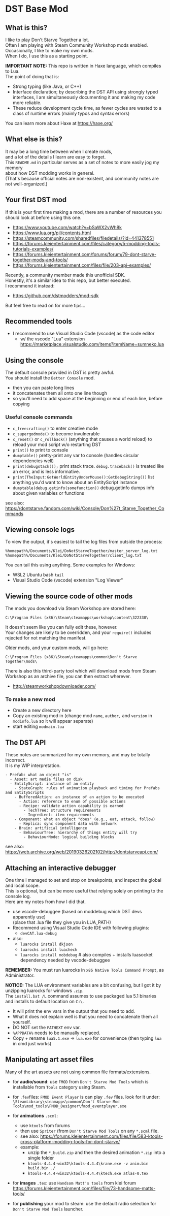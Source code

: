 # DST Base Mod

## What is this?

I like to play Don't Starve Together a lot.  
Often I am playing with Steam Community Workshop mods enabled.  
Occasionally, I like to make my own mods.  
When I do, I use this as a starting point.  

**IMPORTANT NOTE:** This repo is written in Haxe language, which compiles to Lua.  
The point of doing that is:
- Strong typing (like Java, or C++)
- Interface declaration; by describing the DST API using strongly typed interfaces, I am simultaneously documenting it and making my code more reliable.
- These reduce development cycle time, as fewer cycles are wasted to a class of runtime errors (mainly typos and syntax errors)

You can learn more about Haxe at https://haxe.org/  

## What else is this?

It may be a long time between when I create mods,  
and a lot of the details I learn are easy to forget.  
This `README.md` in particular serves as a set of notes to more easily jog my memory  
about how DST modding works in general.  
(That's because official notes are non-existent, and community notes are not well-organized.)

## Your first DST mod

If this is your first time making a mod, there are a number of resources you should look at before using this one.

- https://www.youtube.com/watch?v=bSaWX2vWh8k
- https://www.lua.org/pil/contents.html
- https://steamcommunity.com/sharedfiles/filedetails/?id=441378551
- https://forums.kleientertainment.com/files/category/5-modding-tools-tutorials-examples/
- https://forums.kleientertainment.com/forums/forum/79-dont-starve-together-mods-and-tools/
- https://forums.kleientertainment.com/files/file/203-api-examples/

Recently, a community member made this unofficial SDK.  
Honestly, it's a similar idea to this repo, but better executed.  
I recommend it instead:
- https://github.com/dstmodders/mod-sdk

But feel free to read on for more tips...

## Recommended tools
- I recommend to use Visual Studio Code (vscode) as the code editor
  - w/ the vscode "Lua" extension  
    https://marketplace.visualstudio.com/items?itemName=sumneko.lua

## Using the console

The default console provided in DST is pretty awful.  
You should install the `Better Console` mod.  

- then you can paste long lines
- it concatenates them all onto one line though
- so you'll need to add space at the beginning or end of each line, before copying

### Useful console commands
- `c_freecrafting()` to enter creative mode
- `c_supergodmode()` to become invulnerable
- `c_reset()` or `c_rollback()` (anything that causes a world reload) to reload your mod script w/o restarting DST
- `print()` to print to console
- `dumptable()` pretty-print any var to console (handles circular dependencies well)
- `print(debugstack());` print stack trace. `debug.traceback()` is treated like an error, and is less informative.
- `print(TheInput:GetWorldEntityUnderMouse():GetDebugString())` list anything you'd want to know about an EntityScript instance
- `dumptable(debug.getinfo(somefunction))` debug.getinfo dumps info about given variables or functions

see also: https://dontstarve.fandom.com/wiki/Console/Don%27t_Starve_Together_Commands

## Viewing console logs

To view the output, it's easiest to tail the log files from outside the process:
```
%homepath%/Documents/Klei/DoNotStarveTogether/master_server_log.txt
%homepath%/Documents/Klei/DoNotStarveTogether/client_log.txt
```

You can tail this using anything. Some examples for Windows:
 
- WSL2 Ubuntu bash `tail`
- Visual Studio Code (vscode) extension "Log Viewer"

## Viewing the source code of other mods 

The mods you download via Steam Workshop are stored here:

```
C:\Program Files (x86)\Steam\steamapps\workshop\content\322330\
```

It doesn't seem like you can fully edit these, however.  
Your changes are likely to be overridden, and your `require()` includes rejected for not matching the manifest.

Older mods, and your custom mods, will go here:

```
C:\Program Files (x86)\Steam\steamapps\common\Don't Starve Together\mods\
```

There is also this third-party tool which will download mods from Steam Workshop as an archive file, you can then extract wherever.

- http://steamworkshopdownloader.com/


### To make a new mod

- Create a new directory here
- Copy an existing mod in (change mod `name`, `author,` and `version` in `modinfo.lua` so it will appear separate)
- start editing `modmain.lua`

## The DST API

These notes are summarized for my own memory, and may be totally incorrect.   
It is my WIP interpretation.

```
- Prefab: what an object "is"
  - Asset: art media files on disk
  - EntityScript: instance of an entity
    - StateGraph: rules of animation playback and timing for Prefabs and EntityScripts
    - BufferedAction: an instance of an action to be executed
      - Action: reference to enum of possible actions
      - Recipe: validate action capability is earned
        - TechTree: structure requirements
        - Ingredient: item requirements
    - Component: what an object "does" (e.g., eat, attack, follow)
      - Replica: sync component data with network
    - Brain: artificial intelligence
      - BehaviourTree: hierarchy of things entity will try
        - BehaviourNode: logical building blocks
```

see also: https://web.archive.org/web/20190326202102/http://dontstarveapi.com/

## Attaching an interactive debugger

One time I managed to set and stop on breakpoints, and inspect the global and local scope.  
This is optional, but can be more useful that relying solely on printing to the console log.  
Here are my notes from how I did that.

- use vscode-debuggee (based on moddebug which DST devs apparently use)  
  (place that .lua file they give you in LUA_PATH)
- Recommend using Visual Studio Code IDE
  with following plugins:
  - `devCAT.lua-debug`
- also:
  - `luarocks install dkjson`
  - `luarocks install luacheck`
  - `luarocks install mobdebug` # also compiles + installs luasocket dependency needed by vscode-debuggee

**REMEMBER:** You must run luarocks in `x86 Native Tools Command Prompt`, as Administrator.

**NOTICE:** The LUA environment variables are a bit confusing, but I got it by unzipping luarocks for windows `.zip`.  
The `install.bat /L` command assumes to use packaged lua 5.1 binaries and installs to default location on `C:\`.
- It will print the env vars in the output that you need to add.  
- What it does not explain well is that you need to concatenate them all yourself.  
- DO NOT set the `PATHEXT` env var.
- `%APPDATA%` needs to be manually replaced.
- Copy + rename `lua5.1.exe` => `lua.exe` for convenience (then typing `lua` in cmd just works)  

## Manipulating art asset files

Many of the art assets are not using common file formats/extensions.

- for **audio/sound**: use `FMOD` from `Don't Starve Mod Tools` which is installable from `Tools` category using Steam.

- for `.fev`files: `FMOD Event Player` is can play `.fev` files. look for it under:  
  `\SteamLibrary\steamapps\common\Don't Starve Mod Tools\mod_tools\FMOD_Designer\fmod_eventplayer.exe`

- for **animations** `.scml`: 
  - use `ktools` from forums 
  - then use `Spriter` (from `Don't Starve Mod Tools` on any `*.scml` file.
  - see also: https://forums.kleientertainment.com/files/file/583-ktools-cross-platform-modding-tools-for-dont-starve/
  - example:
    - unzip the `*_build.zip` and then the desired animation `*.zip` into a single folder 
    - `ktools-4.4.4-win32\ktools-4.4.4\krane.exe -v anim.bin build.bin ./`
    - `ktools-4.4.4-win32\ktools-4.4.4\ktech.exe atlas-0.tex`
    
- for **images** `.tex`: use `Handsom Matt's tools` from klei forum  
  https://forums.kleientertainment.com/files/file/73-handsome-matts-tools/

- for **publishing** your mod to steam: use the default radio selection for `Don't Starve Mod Tools` launcher.
